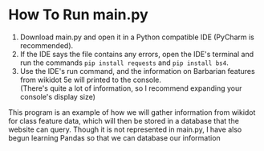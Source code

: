 # How To Run main.py
1. Download main.py and open it in a Python compatible IDE (PyCharm is recommended).
2. If the IDE says the file contains any errors, open the IDE's terminal and run the commands `pip install requests` and `pip install bs4`.
3. Use the IDE's run command, and the information on Barbarian features from wikidot 5e will printed to the console. <br>
(There's quite a lot of information, so I recommend expanding your console's display size)

This program is an example of how we will gather information from wikidot for class feature data, which will then be stored in a database that the website can query. Though it is not represented in main.py, I have also begun learning Pandas so that we can database our information
